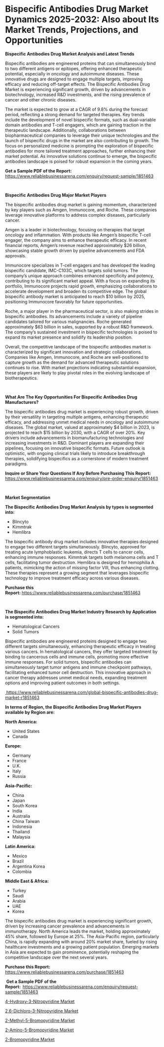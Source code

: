 <p><h1>Bispecific Antibodies Drug Market Dynamics 2025-2032: Also about Its Market Trends, Projections, and Opportunities</h1></p><p><strong>Bispecific Antibodies Drug Market Analysis and Latest Trends</strong></p>
<p><p>Bispecific antibodies are engineered proteins that can simultaneously bind to two different antigens or epitopes, offering enhanced therapeutic potential, especially in oncology and autoimmune diseases. These innovative drugs are designed to engage multiple targets, improving efficacy and reducing off-target effects. The Bispecific Antibodies Drug Market is experiencing significant growth, driven by advancements in biotechnology, increased R&D investments, and the rising prevalence of cancer and other chronic diseases. </p><p>The market is expected to grow at a CAGR of 9.8% during the forecast period, reflecting a strong demand for targeted therapies. Key trends include the development of novel bispecific formats, such as dual-variable domain antibodies and T-cell engagers, which are gaining traction in the therapeutic landscape. Additionally, collaborations between biopharmaceutical companies to leverage their unique technologies and the launch of bispecific drugs in the market are also contributing to growth. The focus on personalized medicine is prompting the exploration of bispecific antibodies for more tailored treatment approaches, further enhancing their market potential. As innovative solutions continue to emerge, the bispecific antibodies landscape is poised for robust expansion in the coming years.</p></p>
<p><strong>Get a Sample PDF of the Report:&nbsp;</strong> <a href="https://www.reliablebusinessarena.com/enquiry/request-sample/1851463?utm_campaign=1990&utm_medium=2&utm_source=Github&utm_content=ia&utm_term=07012025&utm_id=bispecific-antibodies-drug">https://www.reliablebusinessarena.com/enquiry/request-sample/1851463</a></p>
<p>&nbsp;</p>
<p><strong>Bispecific Antibodies Drug Major Market Players</strong></p>
<p><p>The bispecific antibodies drug market is gaining momentum, characterized by key players such as Amgen, Immunocore, and Roche. These companies leverage innovative platforms to address complex diseases, particularly cancer.</p><p>Amgen is a leader in biotechnology, focusing on therapies that target oncology and inflammation. With products like Amgen’s bispecific T-cell engager, the company aims to enhance therapeutic efficacy. In recent financial reports, Amgen’s revenue reached approximately $26 billion, showcasing stable growth driven by pipeline advancements and FDA approvals.</p><p>Immunocore specializes in T-cell engagers and has developed the leading bispecific candidate, IMC-C103C, which targets solid tumors. The company’s unique approach combines enhanced specificity and potency, contributing to its significant market appeal. With a focus on expanding its portfolio, Immunocore projects rapid growth, emphasizing collaborations to accelerate development and broaden its competitive edge. The global bispecific antibody market is anticipated to reach $10 billion by 2025, positioning Immunocore favorably for future opportunities.</p><p>Roche, a major player in the pharmaceutical sector, is also making strides in bispecific antibodies. Its advancements include a variety of pipeline candidates tailored for various malignancies. Roche generated approximately $63 billion in sales, supported by a robust R&D framework. The company’s sustained investment in bispecific technologies is poised to expand its market presence and solidify its leadership position.</p><p>Overall, the competitive landscape of the bispecific antibodies market is characterized by significant innovation and strategic collaborations. Companies like Amgen, Immunocore, and Roche are well-positioned to capture growth as the demand for advanced therapeutic solutions continues to rise. With market projections indicating substantial expansion, these players are likely to play pivotal roles in the evolving landscape of biotherapeutics.</p></p>
<p>&nbsp;</p>
<p><strong>What Are The Key Opportunities For Bispecific Antibodies Drug Manufacturers?</strong></p>
<p><p>The bispecific antibodies drug market is experiencing robust growth, driven by their versatility in targeting multiple antigens, enhancing therapeutic efficacy, and addressing unmet medical needs in oncology and autoimmune diseases. The global market, valued at approximately $4 billion in 2023, is projected to reach $15 billion by 2030, with a CAGR of over 20%. Key drivers include advancements in biomanufacturing technologies and increasing investments in R&D. Dominant players are expanding their pipelines, focusing on innovative bispecific formats. Future outlook is optimistic, with ongoing clinical trials likely to introduce breakthrough therapies, solidifying bispecifics as a cornerstone of modern treatment paradigms.</p></p>
<p><strong>Inquire or Share Your Questions If Any Before Purchasing This Report:</strong> <a href="https://www.reliablebusinessarena.com/enquiry/pre-order-enquiry/1851463?utm_campaign=1990&utm_medium=2&utm_source=Github&utm_content=ia&utm_term=07012025&utm_id=bispecific-antibodies-drug">https://www.reliablebusinessarena.com/enquiry/pre-order-enquiry/1851463</a></p>
<p>&nbsp;</p>
<p><strong>Market Segmentation</strong></p>
<p><strong>The Bispecific Antibodies Drug Market Analysis by types is segmented into:</strong></p>
<p><ul><li>Blincyto</li><li>Kimmtrak</li><li>Hemlibra</li></ul></p>
<p><p>The bispecific antibody drug market includes innovative therapies designed to engage two different targets simultaneously. Blincyto, approved for treating acute lymphoblastic leukemia, directs T cells to cancer cells, enhancing immune responses. Kimmtrak targets both melanoma cells and T cells, facilitating tumor destruction. Hemlibra is designed for hemophilia A patients, mimicking the action of missing factor VIII, thus enhancing clotting. These therapies represent a growing segment that leverages bispecific technology to improve treatment efficacy across various diseases.</p></p>
<p><strong>Purchase this Report:&nbsp;</strong><a href="https://www.reliablebusinessarena.com/purchase/1851463?utm_campaign=1990&utm_medium=2&utm_source=Github&utm_content=ia&utm_term=07012025&utm_id=bispecific-antibodies-drug">https://www.reliablebusinessarena.com/purchase/1851463</a></p>
<p>&nbsp;</p>
<p><strong>The Bispecific Antibodies Drug Market Industry Research by Application is segmented into:</strong></p>
<p><ul><li>Hematological Cancers</li><li>Solid Tumors</li></ul></p>
<p><p>Bispecific antibodies are engineered proteins designed to engage two different targets simultaneously, enhancing therapeutic efficacy in treating various cancers. In hematological cancers, they offer targeted treatment by binding to cancerous cells and immune cells, promoting more effective immune responses. For solid tumors, bispecific antibodies can simultaneously target tumor antigens and immune checkpoint pathways, facilitating enhanced tumor cell destruction. This innovative approach in cancer therapy addresses unmet medical needs, expanding treatment options and improving patient outcomes in both settings.</p></p>
<p><a href="https://www.reliablebusinessarena.com/global-bispecific-antibodies-drug-market-r1851463?utm_campaign=1990&utm_medium=2&utm_source=Github&utm_content=ia&utm_term=07012025&utm_id=bispecific-antibodies-drug">&nbsp;https://www.reliablebusinessarena.com/global-bispecific-antibodies-drug-market-r1851463</a></p>
<p><strong>In terms of Region, the Bispecific Antibodies Drug Market Players available by Region are:</strong></p>
<p>
    <p> <strong> North America: </strong>
        <ul>
            <li>United States</li>
            <li>Canada</li>
        </ul>
        </p> 
    <p> <strong> Europe: </strong>
        <ul>
            <li>Germany</li>
            <li>France</li>
            <li>U.K.</li>
            <li>Italy</li>
            <li>Russia</li>
        </ul>
        </p> 
    <p> <strong> Asia-Pacific: </strong>
        <ul>
            <li>China</li>
            <li>Japan</li>
            <li>South Korea</li>
            <li>India</li>
            <li>Australia</li>
            <li>China Taiwan</li>
            <li>Indonesia</li>
            <li>Thailand</li>
            <li>Malaysia</li>
        </ul>
        </p> 
    <p> <strong> Latin America: </strong>
        <ul>
            <li>Mexico</li>
            <li>Brazil</li>
            <li>Argentina Korea</li>
            <li>Colombia</li>
        </ul>
        </p> 
    <p> <strong> Middle East & Africa: </strong>
        <ul>
            <li>Turkey</li>
            <li>Saudi</li>
            <li>Arabia</li>
            <li>UAE</li>
            <li>Korea</li>
        </ul>
    </p>
    </p>
<p><p>The bispecific antibodies drug market is experiencing significant growth, driven by increasing cancer prevalence and advancements in immunotherapy. North America leads the market, holding approximately 45% share, followed by Europe at 25%. The Asia-Pacific region, particularly China, is rapidly expanding with around 20% market share, fueled by rising healthcare investments and a growing patient population. Emerging markets in Asia are expected to gain prominence, potentially reshaping the competitive landscape over the next several years.</p></p>
<p><strong>Purchase this Report: </strong><a href="https://www.reliablebusinessarena.com/purchase/1851463?utm_campaign=1990&utm_medium=2&utm_source=Github&utm_content=ia&utm_term=07012025&utm_id=bispecific-antibodies-drug">https://www.reliablebusinessarena.com/purchase/1851463</a></p>
<p>&nbsp;<strong>Get a Sample PDF of the Report:&nbsp;&nbsp;</strong><a href="https://www.reliablebusinessarena.com/enquiry/request-sample/1851463?utm_campaign=1990&utm_medium=2&utm_source=Github&utm_content=ia&utm_term=07012025&utm_id=bispecific-antibodies-drug">https://www.reliablebusinessarena.com/enquiry/request-sample/1851463</a></p>
<p><strong></strong></p>
<p><p><a href="https://www.linkedin.com/pulse/estimating-size-4-hydroxy-3-nitropyridine-market-current-ugfue?utm_campaign=1990&utm_medium=2&utm_source=Github&utm_content=ia&utm_term=07012025&utm_id=bispecific-antibodies-drug">4-Hydroxy-3-Nitropyridine Market</a></p><p><a href="https://www.linkedin.com/pulse/comprehensive-analysis-26-dichloro-3-nitropyridine-market-6jsxc?utm_campaign=1990&utm_medium=2&utm_source=Github&utm_content=ia&utm_term=07012025&utm_id=bispecific-antibodies-drug">2,6-Dichloro-3-Nitropyridine Market</a></p><p><a href="https://www.linkedin.com/pulse/2-methyl-5-bromopyridine-market-revenue-insights-79-cagr-growth-cjmgf?utm_campaign=1990&utm_medium=2&utm_source=Github&utm_content=ia&utm_term=07012025&utm_id=bispecific-antibodies-drug">2-Methyl-5-Bromopyridine Market</a></p><p><a href="https://www.linkedin.com/pulse/forecasting-growth-2-amino-5-bromopyridine-market-size-scope-utn8f?utm_campaign=1990&utm_medium=2&utm_source=Github&utm_content=ia&utm_term=07012025&utm_id=bispecific-antibodies-drug">2-Amino-5-Bromopyridine Market</a></p><p><a href="https://www.linkedin.com/pulse/analyzing-projected-cagr-93-2-bromopyridine-market-analysis-diqlc?utm_campaign=1990&utm_medium=2&utm_source=Github&utm_content=ia&utm_term=07012025&utm_id=bispecific-antibodies-drug">2-Bromopyridine Market</a></p></p>